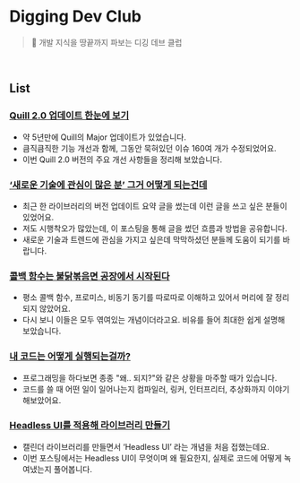 # Digging Dev Club

> 🦫 개발 지식을 땅끝까지 파보는 디깅 데브 클럽

<br/>

## List

### [Quill 2.0 업데이트 한눈에 보기](https://devella.oopy.io/6db02cf5-3385-44f2-9dd5-6da48a9f0249)

- 약 5년만에 Quill의 Major 업데이트가 있었습니다.
- 큼직큼직한 기능 개선과 함께, 그동안 묵혀있던 이슈 160여 개가 수정되었어요.
- 이번 Quill 2.0 버전의 주요 개선 사항들을 정리해 보았습니다.

### [‘새로운 기술에 관심이 많은 분’ 그거 어떻게 되는건데](https://devella.oopy.io/dab42edc-1308-4aba-8709-e854b1217084)

- 최근 한 라이브러리의 버전 업데이트 요약 글을 썼는데 이런 글을 쓰고 싶은 분들이 있었어요.
- 저도 시행착오가 많았는데, 이 포스팅을 통해 글을 썼던 흐름과 방법을 공유합니다.
- 새로운 기술과 트렌드에 관심을 가지고 싶은데 막막하셨던 분들께 도움이 되기를 바랍니다.

### [콜백 함수는 불닭볶음면 공장에서 시작된다](https://devella.oopy.io/4fc9d738-0670-4514-8a6b-18375aad44ce)

- 평소 콜백 함수, 프로미스, 비동기 동기를 따로따로 이해하고 있어서 머리에 잘 정리되지 않았어요.
- 다시 보니 이들은 모두 엮여있는 개념이더라고요. 비유를 들어 최대한 쉽게 설명해 보았습니다.

### [내 코드는 어떻게 실행되는걸까?](https://devella.oopy.io/a662c1b4-75ea-4dd0-850d-f4be1dbcdd77)

- 프로그래밍을 하다보면 종종 "왜.. 되지?"와 같은 상황을 마주할 때가 있습니다.
- 코드를 쓸 때 어떤 일이 일어나는지 컴파일러, 링커, 인터프리터, 추상화까지 이야기 해보았어요.

### [Headless UI를 적용해 라이브러리 만들기](https://devella.oopy.io/b19dcc48-dad5-4fe2-9ee2-a9ed57563b09)

- 캘린더 라이브러리를 만들면서 ‘Headless UI’ 라는 개념을 처음 접했는데요.
- 이번 포스팅에서는 Headless UI이 무엇이며 왜 필요한지, 실제로 코드에 어떻게 녹여냈는지 풀어봅니다.

